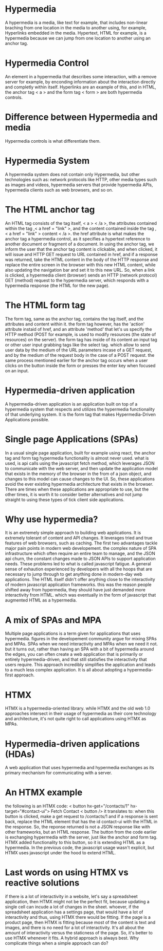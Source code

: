 
# Hypermedia
A hypermedia is a media, like text for example, that includes non-linear braching from one location in the media to another using, for example, Hyperlinks embedded in the media. Hypertext, HTML for example, is a hypermedia because we can jump from one location to another using an anchor tag. 

# Hypermedia Control
An element in a hypermedia that describes some interaction, with a remove server for example, by enconding information about the interaction directly and completly within itself. Hyperlinks are an example of this, and in HTML, the anchor tag < a > and the form tag < form > are both hypermedia controls.

# Difference between Hypermedia and media
Hypermedia controls is what differentiate them.

# Hypermedia System
A hypermedia system does not contain only Hypermedia, but other technologies such as: network protocols like HTTP, other media types such as images and videos, hypermedia servers that provide hypermedia APIs, hypermedia clients such as web browsers, and so on. 

# The HTML anchor tag
An HTML tag consists of the tag itself, < a > < /a >, the attributes contained within the tag ,< a href = "link" >, and the content contained inside the tag ,< a href = "link" > content < /a >. the href attribute is what makes the anchor tag a hypermedia control, as it specifies a hypertext reference to another document or fragment of a document. In using the anchor tag, we inform the user that the anchor tag content is clickable, and when clicked, it will issue and HTTP GET request to URL contained in href, and if a response was returned, take the HTML content in the body of the HTTP response and replace the entire screen in the browser with this new HTML content, while also updating the navigation bar and set it to this new URL. 
So, when a link is clicked, a hypermedia client (browser) sends an HTTP (network protocol) GET (method) request to the hypermedia server, which responds with a hypermedia response (the HTML for the new page).

# The HTML form tag
The form tag, same as the anchor tag, contains the tag itself, and the attributes and content within it. the form tag however, has the 'action' attribute instaid of href, and an attribute 'method' that let's us specify the HTTP method (POST for example, is used to modify resources (the state of resources) on the server). the form tag has inside of its content an input tag or other user input grabbing tags like the select tag. which allow to send user data by the medium of the URL parameters incase of a GET request, and by the medium of the request body in the case of a POST request. the same process mentioned earlier for the anchor tag occurs when a user clicks on the button inside the form or presses the enter key when focused on an input.

# Hypermedia-driven application
A hypermedia-driven application is an application built on top of a hypermedia system that respects and utilizes the hypermedia functionality of that underlying system. It is the form tag that makes Hypermedia-Driven Applications possible.

# Single page Applications (SPAs)
In a usual single page application, built for example using react, the anchor tag and form tag hypermedia functionality is almost never used. what is used, is api calls using the javascript fetch method, which leverages JSON to communicate with the web server, and then update the application model that exists in the memory of the browser in the from of a json object, and changes to this model can cause changes to the UI. So, these applications avoid the ever existing hypermedia architecture that exists in the browser. There are times when these applications are appropriate to use, but the other times, it is worth it to consider better alternatives and not jump straight to using these types of tick client side applications.

# Why use hypermedia?
It is an extremely simple approach to building web applications. It is extremely tolerant of content and API changes. It leverages tried and true features of web browsers, such as caching. 
The first two advantages tackle major pain points in modern web developement. the complex nature of SPA infrastructure which often require an entire team to manage, and the JSON api churn, the constant changes made to JSON APIs to support application needs. These problems led to what is called javascript fatigue. A general sense of exhaution experienced by developers with all the hoops that are necessary to jump through to get anything done in modern-day web applications.
The HTML itself didn't offer anything close to the interactivity of modern javascript application frameworks. this was the reason people shifted away from hypermedia, they should have just demanded more interactivity from HTML. which was eventually in the form of javascript that augmented HTML as a hypermedia.

# A mix of SPAs and MPA
Multiple page applications is a term given for applications that uses hypermedia. figures in the developement community argue for mixing SPAs and MPAs. SPAs when we need interactivity and MPAs when we need it not. but it turns out, rather than having an SPA with a bit of hypermedia around the edges, you can often create a web application that is primarily or entirely hypermedia-driven, and that still statisfies the interactivity that users require. This approach incredibly simplifies the application and leads to a much less complex application. It is all about adopting a hypermedia-first approach.

# HTMX
HTMX is a hypermedia-oriented library. while HTMX and the old web 1.0 approaches intersect in their usage of hypermedia as their core technology and architecture, it's not quite right to call applications using HTMX as MPAs.

# Hypermedia-driven applications (HDAs)
A web application that uses hypermedia and hypermedia exchanges as its primary mechanism for communicating with a server.

# An HTMX example
the following is an HTMX code:
< button hx-get="/contacts/1" hx-target="#contact-ui"> 
                                                Fetch Contact 
    < button />
it translates to: when this button is clicked, make a get request to /contacts/1 and if a response is sent back, replace the HTML element that has the id contact-ui with the HTML in the response. So, the reponse returned is not a JSON response like with other frameworks, but an HTML response. The button from the code earlier is exchanging hypermedia with the server, just like the anchor and form tag. HTMX added functionality to this button, so it is extending HTML as a hypermedia. In the previous code, the javascript usage wasn't explicit, but HTMX  uses javascript under the hood to extend HTML. 

# Last words on using HTMX vs reactive solutions
if there is a lot of interactivity in a website, let's say a spreadsheet application, then HTMX might not be the perfect fit, because updating a single cell can incude a lot of changes in the sheet. whoever, if the spreadsheet application has a settings page, that would have a lot of interactivity and thus, using HTMX there would be fitting. If the page is a product page, then HTMX is fitting because most of the content is text and images, and there is no need for a lot of interactivity. It's all about the amount of interactivity versus the staticness of the page. So, it's better to use HTMX whenever it fits. A hybrid approach is always best. Why complicate things when a simple approach can do?